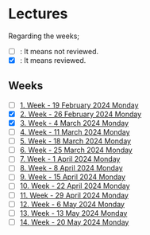 # Lectures

Regarding the weeks;
- [ ] : It means not reviewed.
- [x] : It means reviewed.

## Weeks
- [ ] [1. Week - 19 February 2024 Monday](01_19_02_2024.md)
- [x] [2. Week - 26 February 2024 Monday](02_26_02_2024.md)
- [x] [3. Week - 4 March 2024 Monday](03_04_03_2024.md)
- [ ] [4. Week - 11 March 2024 Monday](04_12_03_2024.md)
- [ ] [5. Week - 18 March 2024 Monday](05_18_03_2024.md)
- [ ] [6. Week - 25 March 2024 Monday](06_25_03_2024.md)
- [ ] [7. Week - 1 April 2024 Monday](07_01_04_2024.md)
- [ ] [8. Week - 8 April 2024 Monday](08_08_04_2024.md)
- [ ] [9. Week - 15 April 2024 Monday](09_15_04_2024.md)
- [ ] [10. Week - 22 April 2024 Monday](10_22_04_2024.md)
- [ ] [11. Week - 29 April 2024 Monday](11_29_04_2024.md)
- [ ] [12. Week - 6 May 2024 Monday](12_06_05_2024.md)
- [ ] [13. Week - 13 May 2024 Monday](13_13_05_2024.md)
- [ ] [14. Week - 20 May 2024 Monday](14_20_05_2024.md)
